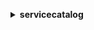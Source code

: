**<details ><summary style="color:none;">servicecatalog</summary><blockquote>**

- **<details><summary style="color:none;"><b><u>accept-portfolio-share</b></u></summary><blockquote>**

  * **<p style="color:none;">--accept-language</p>**
  * **<p style="color:none;">--portfolio-id</p>**
  * **<p style="color:none;">--portfolio-share-type</p>**
  * **<p style="color:none;">--cli-input-json</p>**
  * **<p style="color:none;">--cli-input-yaml</p>**
  * **<p style="color:none;">--generate-cli-skeleton</p>**

  </br>

  <p style="color:red;">Description</p>

  </br>

  ## **Examples**

  ```bash

  ```
  ```json

  ```

  </br>

- **<details><summary style="color:none;"><b><u>associate-budget-with-resource</b></u></summary><blockquote>**

  * **<p style="color:none;">--budget-name</p>**
  * **<p style="color:none;">--resource-id</p>**
  * **<p style="color:none;">--cli-input-json</p>**
  * **<p style="color:none;">--cli-input-yaml</p>**
  * **<p style="color:none;">--generate-cli-skeleton</p>**

  </br>

  <p style="color:red;">Description</p>

  </br>

  ## **Examples**

  ```bash

  ```
  ```json

  ```

  </br>

- **<details><summary style="color:none;"><b><u>associate-principal-with-portfolio</b></u></summary><blockquote>**

  * **<p style="color:none;">--accept-language</p>**
  * **<p style="color:none;">--portfolio-id</p>**
  * **<p style="color:none;">--principal-arn</p>**
  * **<p style="color:none;">--principal-type</p>**
  * **<p style="color:none;">--cli-input-json</p>**
  * **<p style="color:none;">--cli-input-yaml</p>**
  * **<p style="color:none;">--generate-cli-skeleton</p>**

  </br>

  <p style="color:red;">Description</p>

  </br>

  ## **Examples**

  ```bash

  ```
  ```json

  ```

  </br>

- **<details><summary style="color:none;"><b><u>associate-product-with-portfolio</b></u></summary><blockquote>**

  * **<p style="color:none;">--accept-language</p>**
  * **<p style="color:none;">--product-id</p>**
  * **<p style="color:none;">--portfolio-id</p>**
  * **<p style="color:none;">--source-portfolio-id</p>**
  * **<p style="color:none;">--cli-input-json</p>**
  * **<p style="color:none;">--cli-input-yaml</p>**
  * **<p style="color:none;">--generate-cli-skeleton</p>**

  </br>

  <p style="color:red;">Description</p>

  </br>

  ## **Examples**

  ```bash

  ```
  ```json

  ```

  </br>

- **<details><summary style="color:none;"><b><u>associate-service-action-with-provisioning-artifact</b></u></summary><blockquote>**

  * **<p style="color:none;">--product-id</p>**
  * **<p style="color:none;">--provisioning-artifact-id</p>**
  * **<p style="color:none;">--service-action-id</p>**
  * **<p style="color:none;">--accept-language</p>**
  * **<p style="color:none;">--cli-input-json</p>**
  * **<p style="color:none;">--cli-input-yaml</p>**
  * **<p style="color:none;">--generate-cli-skeleton</p>**

  </br>

  <p style="color:red;">Description</p>

  </br>

  ## **Examples**

  ```bash

  ```
  ```json

  ```

  </br>

- **<details><summary style="color:none;"><b><u>associate-tag-option-with-resource</b></u></summary><blockquote>**

  * **<p style="color:none;">--resource-id</p>**
  * **<p style="color:none;">--tag-option-id</p>**
  * **<p style="color:none;">--cli-input-json</p>**
  * **<p style="color:none;">--cli-input-yaml</p>**
  * **<p style="color:none;">--generate-cli-skeleton</p>**

  </br>

  <p style="color:red;">Description</p>

  </br>

  ## **Examples**

  ```bash

  ```
  ```json

  ```

  </br>

- **<details><summary style="color:none;"><b><u>batch-associate-service-action-with-provisioning-artifact</b></u></summary><blockquote>**

  * **<p style="color:none;">--service-action-associations</p>**
  * **<p style="color:none;">--accept-language</p>**
  * **<p style="color:none;">--cli-input-json</p>**
  * **<p style="color:none;">--cli-input-yaml</p>**
  * **<p style="color:none;">--generate-cli-skeleton</p>**

  </br>

  <p style="color:red;">Description</p>

  </br>

  ## **Examples**

  ```bash

  ```
  ```json

  ```

  </br>

- **<details><summary style="color:none;"><b><u>batch-disassociate-service-action-from-provisioning-artifact</b></u></summary><blockquote>**

  * **<p style="color:none;">--service-action-associations</p>**
  * **<p style="color:none;">--accept-language</p>**
  * **<p style="color:none;">--cli-input-json</p>**
  * **<p style="color:none;">--cli-input-yaml</p>**
  * **<p style="color:none;">--generate-cli-skeleton</p>**

  </br>

  <p style="color:red;">Description</p>

  </br>

  ## **Examples**

  ```bash

  ```
  ```json

  ```

  </br>

- **<details><summary style="color:none;"><b><u>copy-product</b></u></summary><blockquote>**

  * **<p style="color:none;">--accept-language</p>**
  * **<p style="color:none;">--source-product-arn</p>**
  * **<p style="color:none;">--target-product-id</p>**
  * **<p style="color:none;">--target-product-name</p>**
  * **<p style="color:none;">--source-provisioning-artifact-identifiers</p>**
  * **<p style="color:none;">--copy-options</p>**
  * **<p style="color:none;">--idempotency-token</p>**
  * **<p style="color:none;">--cli-input-json</p>**
  * **<p style="color:none;">--cli-input-yaml</p>**
  * **<p style="color:none;">--generate-cli-skeleton</p>**

  </br>

  <p style="color:red;">Description</p>

  </br>

  ## **Examples**

  ```bash

  ```
  ```json

  ```

  </br>

- **<details><summary style="color:none;"><b><u>create-constraint</b></u></summary><blockquote>**

  * **<p style="color:none;">--accept-language</p>**
  * **<p style="color:none;">--portfolio-id</p>**
  * **<p style="color:none;">--product-id</p>**
  * **<p style="color:none;">--parameters</p>**
  * **<p style="color:none;">--type</p>**
  * **<p style="color:none;">--description</p>**
  * **<p style="color:none;">--idempotency-token</p>**
  * **<p style="color:none;">--cli-input-json</p>**
  * **<p style="color:none;">--cli-input-yaml</p>**
  * **<p style="color:none;">--generate-cli-skeleton</p>**

  </br>

  <p style="color:red;">Description</p>

  </br>

  ## **Examples**

  ```bash

  ```
  ```json

  ```

  </br>

- **<details><summary style="color:none;"><b><u>create-portfolio</b></u></summary><blockquote>**

  * **<p style="color:none;">--accept-language</p>**
  * **<p style="color:none;">--display-name</p>**
  * **<p style="color:none;">--description</p>**
  * **<p style="color:none;">--provider-name</p>**
  * **<p style="color:none;">--tags</p>**
  * **<p style="color:none;">--idempotency-token</p>**
  * **<p style="color:none;">--cli-input-json</p>**
  * **<p style="color:none;">--cli-input-yaml</p>**
  * **<p style="color:none;">--generate-cli-skeleton</p>**

  </br>

  <p style="color:red;">Description</p>

  </br>

  ## **Examples**

  ```bash

  ```
  ```json

  ```

  </br>

- **<details><summary style="color:none;"><b><u>create-portfolio-share</b></u></summary><blockquote>**

  * **<p style="color:none;">--accept-language</p>**
  * **<p style="color:none;">--portfolio-id</p>**
  * **<p style="color:none;">--account-id</p>**
  * **<p style="color:none;">--organization-node</p>**
  * **<p style="color:none;">--share-tag-options</p>**
  * **<p style="color:none;">--no-share-tag-options</p>**
  * **<p style="color:none;">--cli-input-json</p>**
  * **<p style="color:none;">--cli-input-yaml</p>**
  * **<p style="color:none;">--generate-cli-skeleton</p>**

  </br>

  <p style="color:red;">Description</p>

  </br>

  ## **Examples**

  ```bash

  ```
  ```json

  ```

  </br>

- **<details><summary style="color:none;"><b><u>create-product</b></u></summary><blockquote>**

  * **<p style="color:none;">--accept-language</p>**
  * **<p style="color:none;">--name</p>**
  * **<p style="color:none;">--owner</p>**
  * **<p style="color:none;">--description</p>**
  * **<p style="color:none;">--distributor</p>**
  * **<p style="color:none;">--support-description</p>**
  * **<p style="color:none;">--support-email</p>**
  * **<p style="color:none;">--support-url</p>**
  * **<p style="color:none;">--product-type</p>**
  * **<p style="color:none;">--tags</p>**
  * **<p style="color:none;">--provisioning-artifact-parameters</p>**
  * **<p style="color:none;">--idempotency-token</p>**
  * **<p style="color:none;">--cli-input-json</p>**
  * **<p style="color:none;">--cli-input-yaml</p>**
  * **<p style="color:none;">--generate-cli-skeleton</p>**

  </br>

  <p style="color:red;">Description</p>

  </br>

  ## **Examples**

  ```bash

  ```
  ```json

  ```

  </br>

- **<details><summary style="color:none;"><b><u>create-provisioned-product-plan</b></u></summary><blockquote>**

  * **<p style="color:none;">--accept-language</p>**
  * **<p style="color:none;">--plan-name</p>**
  * **<p style="color:none;">--plan-type</p>**
  * **<p style="color:none;">--notification-arns</p>**
  * **<p style="color:none;">--path-id</p>**
  * **<p style="color:none;">--product-id</p>**
  * **<p style="color:none;">--provisioned-product-name</p>**
  * **<p style="color:none;">--provisioning-artifact-id</p>**
  * **<p style="color:none;">--provisioning-parameters</p>**
  * **<p style="color:none;">--idempotency-token</p>**
  * **<p style="color:none;">--tags</p>**
  * **<p style="color:none;">--cli-input-json</p>**
  * **<p style="color:none;">--cli-input-yaml</p>**
  * **<p style="color:none;">--generate-cli-skeleton</p>**

  </br>

  <p style="color:red;">Description</p>

  </br>

  ## **Examples**

  ```bash

  ```
  ```json

  ```

  </br>

- **<details><summary style="color:none;"><b><u>create-provisioning-artifact</b></u></summary><blockquote>**

  * **<p style="color:none;">--accept-language</p>**
  * **<p style="color:none;">--product-id</p>**
  * **<p style="color:none;">--parameters</p>**
  * **<p style="color:none;">--idempotency-token</p>**
  * **<p style="color:none;">--cli-input-json</p>**
  * **<p style="color:none;">--cli-input-yaml</p>**
  * **<p style="color:none;">--generate-cli-skeleton</p>**

  </br>

  <p style="color:red;">Description</p>

  </br>

  ## **Examples**

  ```bash

  ```
  ```json

  ```

  </br>

- **<details><summary style="color:none;"><b><u>create-service-action</b></u></summary><blockquote>**

  * **<p style="color:none;">--name</p>**
  * **<p style="color:none;">--definition-type</p>**
  * **<p style="color:none;">--definition</p>**
  * **<p style="color:none;">--description</p>**
  * **<p style="color:none;">--accept-language</p>**
  * **<p style="color:none;">--idempotency-token</p>**
  * **<p style="color:none;">--cli-input-json</p>**
  * **<p style="color:none;">--cli-input-yaml</p>**
  * **<p style="color:none;">--generate-cli-skeleton</p>**

  </br>

  <p style="color:red;">Description</p>

  </br>

  ## **Examples**

  ```bash

  ```
  ```json

  ```

  </br>

- **<details><summary style="color:none;"><b><u>create-tag-option</b></u></summary><blockquote>**

  * **<p style="color:none;">--key</p>**
  * **<p style="color:none;">--value</p>**
  * **<p style="color:none;">--cli-input-json</p>**
  * **<p style="color:none;">--cli-input-yaml</p>**
  * **<p style="color:none;">--generate-cli-skeleton</p>**

  </br>

  <p style="color:red;">Description</p>

  </br>

  ## **Examples**

  ```bash

  ```
  ```json

  ```

  </br>

- **<details><summary style="color:none;"><b><u>delete-constraint</b></u></summary><blockquote>**

  * **<p style="color:none;">--accept-language</p>**
  * **<p style="color:none;">--id</p>**
  * **<p style="color:none;">--cli-input-json</p>**
  * **<p style="color:none;">--cli-input-yaml</p>**
  * **<p style="color:none;">--generate-cli-skeleton</p>**

  </br>

  <p style="color:red;">Description</p>

  </br>

  ## **Examples**

  ```bash

  ```
  ```json

  ```

  </br>

- **<details><summary style="color:none;"><b><u>delete-portfolio</b></u></summary><blockquote>**

  * **<p style="color:none;">--accept-language</p>**
  * **<p style="color:none;">--id</p>**
  * **<p style="color:none;">--cli-input-json</p>**
  * **<p style="color:none;">--cli-input-yaml</p>**
  * **<p style="color:none;">--generate-cli-skeleton</p>**

  </br>

  <p style="color:red;">Description</p>

  </br>

  ## **Examples**

  ```bash

  ```
  ```json

  ```

  </br>

- **<details><summary style="color:none;"><b><u>delete-portfolio-share</b></u></summary><blockquote>**

  * **<p style="color:none;">--accept-language</p>**
  * **<p style="color:none;">--portfolio-id</p>**
  * **<p style="color:none;">--account-id</p>**
  * **<p style="color:none;">--organization-node</p>**
  * **<p style="color:none;">--cli-input-json</p>**
  * **<p style="color:none;">--cli-input-yaml</p>**
  * **<p style="color:none;">--generate-cli-skeleton</p>**

  </br>

  <p style="color:red;">Description</p>

  </br>

  ## **Examples**

  ```bash

  ```
  ```json

  ```

  </br>

- **<details><summary style="color:none;"><b><u>delete-product</b></u></summary><blockquote>**

  * **<p style="color:none;">--accept-language</p>**
  * **<p style="color:none;">--id</p>**
  * **<p style="color:none;">--cli-input-json</p>**
  * **<p style="color:none;">--cli-input-yaml</p>**
  * **<p style="color:none;">--generate-cli-skeleton</p>**

  </br>

  <p style="color:red;">Description</p>

  </br>

  ## **Examples**

  ```bash

  ```
  ```json

  ```

  </br>

- **<details><summary style="color:none;"><b><u>delete-provisioned-product-plan</b></u></summary><blockquote>**

  * **<p style="color:none;">--accept-language</p>**
  * **<p style="color:none;">--plan-id</p>**
  * **<p style="color:none;">--ignore-errors</p>**
  * **<p style="color:none;">--no-ignore-errors</p>**
  * **<p style="color:none;">--cli-input-json</p>**
  * **<p style="color:none;">--cli-input-yaml</p>**
  * **<p style="color:none;">--generate-cli-skeleton</p>**

  </br>

  <p style="color:red;">Description</p>

  </br>

  ## **Examples**

  ```bash

  ```
  ```json

  ```

  </br>

- **<details><summary style="color:none;"><b><u>delete-provisioning-artifact</b></u></summary><blockquote>**

  * **<p style="color:none;">--accept-language</p>**
  * **<p style="color:none;">--product-id</p>**
  * **<p style="color:none;">--provisioning-artifact-id</p>**
  * **<p style="color:none;">--cli-input-json</p>**
  * **<p style="color:none;">--cli-input-yaml</p>**
  * **<p style="color:none;">--generate-cli-skeleton</p>**

  </br>

  <p style="color:red;">Description</p>

  </br>

  ## **Examples**

  ```bash

  ```
  ```json

  ```

  </br>

- **<details><summary style="color:none;"><b><u>delete-service-action</b></u></summary><blockquote>**

  * **<p style="color:none;">--id</p>**
  * **<p style="color:none;">--accept-language</p>**
  * **<p style="color:none;">--cli-input-json</p>**
  * **<p style="color:none;">--cli-input-yaml</p>**
  * **<p style="color:none;">--generate-cli-skeleton</p>**

  </br>

  <p style="color:red;">Description</p>

  </br>

  ## **Examples**

  ```bash

  ```
  ```json

  ```

  </br>

- **<details><summary style="color:none;"><b><u>delete-tag-option</b></u></summary><blockquote>**

  * **<p style="color:none;">--id</p>**
  * **<p style="color:none;">--cli-input-json</p>**
  * **<p style="color:none;">--cli-input-yaml</p>**
  * **<p style="color:none;">--generate-cli-skeleton</p>**

  </br>

  <p style="color:red;">Description</p>

  </br>

  ## **Examples**

  ```bash

  ```
  ```json

  ```

  </br>

- **<details><summary style="color:none;"><b><u>describe-constraint</b></u></summary><blockquote>**

  * **<p style="color:none;">--accept-language</p>**
  * **<p style="color:none;">--id</p>**
  * **<p style="color:none;">--cli-input-json</p>**
  * **<p style="color:none;">--cli-input-yaml</p>**
  * **<p style="color:none;">--generate-cli-skeleton</p>**

  </br>

  <p style="color:red;">Description</p>

  </br>

  ## **Examples**

  ```bash

  ```
  ```json

  ```

  </br>

- **<details><summary style="color:none;"><b><u>describe-copy-product-status</b></u></summary><blockquote>**

  * **<p style="color:none;">--accept-language</p>**
  * **<p style="color:none;">--copy-product-token</p>**
  * **<p style="color:none;">--cli-input-json</p>**
  * **<p style="color:none;">--cli-input-yaml</p>**
  * **<p style="color:none;">--generate-cli-skeleton</p>**

  </br>

  <p style="color:red;">Description</p>

  </br>

  ## **Examples**

  ```bash

  ```
  ```json

  ```

  </br>

- **<details><summary style="color:none;"><b><u>describe-portfolio</b></u></summary><blockquote>**

  * **<p style="color:none;">--accept-language</p>**
  * **<p style="color:none;">--id</p>**
  * **<p style="color:none;">--cli-input-json</p>**
  * **<p style="color:none;">--cli-input-yaml</p>**
  * **<p style="color:none;">--generate-cli-skeleton</p>**

  </br>

  <p style="color:red;">Description</p>

  </br>

  ## **Examples**

  ```bash

  ```
  ```json

  ```

  </br>

- **<details><summary style="color:none;"><b><u>describe-portfolio-shares</b></u></summary><blockquote>**

  * **<p style="color:none;">--portfolio-id</p>**
  * **<p style="color:none;">--type</p>**
  * **<p style="color:none;">--page-token</p>**
  * **<p style="color:none;">--page-size</p>**
  * **<p style="color:none;">--cli-input-json</p>**
  * **<p style="color:none;">--cli-input-yaml</p>**
  * **<p style="color:none;">--generate-cli-skeleton</p>**

  </br>

  <p style="color:red;">Description</p>

  </br>

  ## **Examples**

  ```bash

  ```
  ```json

  ```

  </br>

- **<details><summary style="color:none;"><b><u>describe-portfolio-share-status</b></u></summary><blockquote>**

  * **<p style="color:none;">--portfolio-share-token</p>**
  * **<p style="color:none;">--cli-input-json</p>**
  * **<p style="color:none;">--cli-input-yaml</p>**
  * **<p style="color:none;">--generate-cli-skeleton</p>**

  </br>

  <p style="color:red;">Description</p>

  </br>

  ## **Examples**

  ```bash

  ```
  ```json

  ```

  </br>

- **<details><summary style="color:none;"><b><u>describe-product</b></u></summary><blockquote>**

  * **<p style="color:none;">--accept-language</p>**
  * **<p style="color:none;">--id</p>**
  * **<p style="color:none;">--name</p>**
  * **<p style="color:none;">--cli-input-json</p>**
  * **<p style="color:none;">--cli-input-yaml</p>**
  * **<p style="color:none;">--generate-cli-skeleton</p>**

  </br>

  <p style="color:red;">Description</p>

  </br>

  ## **Examples**

  ```bash

  ```
  ```json

  ```

  </br>

- **<details><summary style="color:none;"><b><u>describe-product-as-admin</b></u></summary><blockquote>**

  * **<p style="color:none;">--accept-language</p>**
  * **<p style="color:none;">--id</p>**
  * **<p style="color:none;">--name</p>**
  * **<p style="color:none;">--source-portfolio-id</p>**
  * **<p style="color:none;">--cli-input-json</p>**
  * **<p style="color:none;">--cli-input-yaml</p>**
  * **<p style="color:none;">--generate-cli-skeleton</p>**

  </br>

  <p style="color:red;">Description</p>

  </br>

  ## **Examples**

  ```bash

  ```
  ```json

  ```

  </br>

- **<details><summary style="color:none;"><b><u>describe-product-view</b></u></summary><blockquote>**

  * **<p style="color:none;">--accept-language</p>**
  * **<p style="color:none;">--id</p>**
  * **<p style="color:none;">--cli-input-json</p>**
  * **<p style="color:none;">--cli-input-yaml</p>**
  * **<p style="color:none;">--generate-cli-skeleton</p>**

  </br>

  <p style="color:red;">Description</p>

  </br>

  ## **Examples**

  ```bash

  ```
  ```json

  ```

  </br>

- **<details><summary style="color:none;"><b><u>describe-provisioned-product</b></u></summary><blockquote>**

  * **<p style="color:none;">--accept-language</p>**
  * **<p style="color:none;">--id</p>**
  * **<p style="color:none;">--name</p>**
  * **<p style="color:none;">--cli-input-json</p>**
  * **<p style="color:none;">--cli-input-yaml</p>**
  * **<p style="color:none;">--generate-cli-skeleton</p>**

  </br>

  <p style="color:red;">Description</p>

  </br>

  ## **Examples**

  ```bash

  ```
  ```json

  ```

  </br>

- **<details><summary style="color:none;"><b><u>describe-provisioned-product-plan</b></u></summary><blockquote>**

  * **<p style="color:none;">--accept-language</p>**
  * **<p style="color:none;">--plan-id</p>**
  * **<p style="color:none;">--page-size</p>**
  * **<p style="color:none;">--page-token</p>**
  * **<p style="color:none;">--cli-input-json</p>**
  * **<p style="color:none;">--cli-input-yaml</p>**
  * **<p style="color:none;">--generate-cli-skeleton</p>**

  </br>

  <p style="color:red;">Description</p>

  </br>

  ## **Examples**

  ```bash

  ```
  ```json

  ```

  </br>

- **<details><summary style="color:none;"><b><u>describe-provisioning-artifact</b></u></summary><blockquote>**

  * **<p style="color:none;">--accept-language</p>**
  * **<p style="color:none;">--provisioning-artifact-id</p>**
  * **<p style="color:none;">--product-id</p>**
  * **<p style="color:none;">--provisioning-artifact-name</p>**
  * **<p style="color:none;">--product-name</p>**
  * **<p style="color:none;">--verbose</p>**
  * **<p style="color:none;">--no-verbose</p>**
  * **<p style="color:none;">--cli-input-json</p>**
  * **<p style="color:none;">--cli-input-yaml</p>**
  * **<p style="color:none;">--generate-cli-skeleton</p>**

  </br>

  <p style="color:red;">Description</p>

  </br>

  ## **Examples**

  ```bash

  ```
  ```json

  ```

  </br>

- **<details><summary style="color:none;"><b><u>describe-provisioning-parameters</b></u></summary><blockquote>**

  * **<p style="color:none;">--accept-language</p>**
  * **<p style="color:none;">--product-id</p>**
  * **<p style="color:none;">--product-name</p>**
  * **<p style="color:none;">--provisioning-artifact-id</p>**
  * **<p style="color:none;">--provisioning-artifact-name</p>**
  * **<p style="color:none;">--path-id</p>**
  * **<p style="color:none;">--path-name</p>**
  * **<p style="color:none;">--cli-input-json</p>**
  * **<p style="color:none;">--cli-input-yaml</p>**
  * **<p style="color:none;">--generate-cli-skeleton</p>**

  </br>

  <p style="color:red;">Description</p>

  </br>

  ## **Examples**

  ```bash

  ```
  ```json

  ```

  </br>

- **<details><summary style="color:none;"><b><u>describe-record</b></u></summary><blockquote>**

  * **<p style="color:none;">--accept-language</p>**
  * **<p style="color:none;">--id</p>**
  * **<p style="color:none;">--page-token</p>**
  * **<p style="color:none;">--page-size</p>**
  * **<p style="color:none;">--cli-input-json</p>**
  * **<p style="color:none;">--cli-input-yaml</p>**
  * **<p style="color:none;">--generate-cli-skeleton</p>**

  </br>

  <p style="color:red;">Description</p>

  </br>

  ## **Examples**

  ```bash

  ```
  ```json

  ```

  </br>

- **<details><summary style="color:none;"><b><u>describe-service-action</b></u></summary><blockquote>**

  * **<p style="color:none;">--id</p>**
  * **<p style="color:none;">--accept-language</p>**
  * **<p style="color:none;">--cli-input-json</p>**
  * **<p style="color:none;">--cli-input-yaml</p>**
  * **<p style="color:none;">--generate-cli-skeleton</p>**

  </br>

  <p style="color:red;">Description</p>

  </br>

  ## **Examples**

  ```bash

  ```
  ```json

  ```

  </br>

- **<details><summary style="color:none;"><b><u>describe-service-action-execution-parameters</b></u></summary><blockquote>**

  * **<p style="color:none;">--provisioned-product-id</p>**
  * **<p style="color:none;">--service-action-id</p>**
  * **<p style="color:none;">--accept-language</p>**
  * **<p style="color:none;">--cli-input-json</p>**
  * **<p style="color:none;">--cli-input-yaml</p>**
  * **<p style="color:none;">--generate-cli-skeleton</p>**

  </br>

  <p style="color:red;">Description</p>

  </br>

  ## **Examples**

  ```bash

  ```
  ```json

  ```

  </br>

- **<details><summary style="color:none;"><b><u>describe-tag-option</b></u></summary><blockquote>**

  * **<p style="color:none;">--id</p>**
  * **<p style="color:none;">--cli-input-json</p>**
  * **<p style="color:none;">--cli-input-yaml</p>**
  * **<p style="color:none;">--generate-cli-skeleton</p>**

  </br>

  <p style="color:red;">Description</p>

  </br>

  ## **Examples**

  ```bash

  ```
  ```json

  ```

  </br>

- **<details><summary style="color:none;"><b><u>disable-aws-organizations-access</b></u></summary><blockquote>**

  * **<p style="color:none;">--cli-input-json</p>**
  * **<p style="color:none;">--cli-input-yaml</p>**
  * **<p style="color:none;">--generate-cli-skeleton</p>**

  </br>

  <p style="color:red;">Description</p>

  </br>

  ## **Examples**

  ```bash

  ```
  ```json

  ```

  </br>

- **<details><summary style="color:none;"><b><u>disassociate-budget-from-resource</b></u></summary><blockquote>**

  * **<p style="color:none;">--budget-name</p>**
  * **<p style="color:none;">--resource-id</p>**
  * **<p style="color:none;">--cli-input-json</p>**
  * **<p style="color:none;">--cli-input-yaml</p>**
  * **<p style="color:none;">--generate-cli-skeleton</p>**

  </br>

  <p style="color:red;">Description</p>

  </br>

  ## **Examples**

  ```bash

  ```
  ```json

  ```

  </br>

- **<details><summary style="color:none;"><b><u>disassociate-principal-from-portfolio</b></u></summary><blockquote>**

  * **<p style="color:none;">--accept-language</p>**
  * **<p style="color:none;">--portfolio-id</p>**
  * **<p style="color:none;">--principal-arn</p>**
  * **<p style="color:none;">--cli-input-json</p>**
  * **<p style="color:none;">--cli-input-yaml</p>**
  * **<p style="color:none;">--generate-cli-skeleton</p>**

  </br>

  <p style="color:red;">Description</p>

  </br>

  ## **Examples**

  ```bash

  ```
  ```json

  ```

  </br>

- **<details><summary style="color:none;"><b><u>disassociate-product-from-portfolio</b></u></summary><blockquote>**

  * **<p style="color:none;">--accept-language</p>**
  * **<p style="color:none;">--product-id</p>**
  * **<p style="color:none;">--portfolio-id</p>**
  * **<p style="color:none;">--cli-input-json</p>**
  * **<p style="color:none;">--cli-input-yaml</p>**
  * **<p style="color:none;">--generate-cli-skeleton</p>**

  </br>

  <p style="color:red;">Description</p>

  </br>

  ## **Examples**

  ```bash

  ```
  ```json

  ```

  </br>

- **<details><summary style="color:none;"><b><u>disassociate-service-action-from-provisioning-artifact</b></u></summary><blockquote>**

  * **<p style="color:none;">--product-id</p>**
  * **<p style="color:none;">--provisioning-artifact-id</p>**
  * **<p style="color:none;">--service-action-id</p>**
  * **<p style="color:none;">--accept-language</p>**
  * **<p style="color:none;">--cli-input-json</p>**
  * **<p style="color:none;">--cli-input-yaml</p>**
  * **<p style="color:none;">--generate-cli-skeleton</p>**

  </br>

  <p style="color:red;">Description</p>

  </br>

  ## **Examples**

  ```bash

  ```
  ```json

  ```

  </br>

- **<details><summary style="color:none;"><b><u>disassociate-tag-option-from-resource</b></u></summary><blockquote>**

  * **<p style="color:none;">--resource-id</p>**
  * **<p style="color:none;">--tag-option-id</p>**
  * **<p style="color:none;">--cli-input-json</p>**
  * **<p style="color:none;">--cli-input-yaml</p>**
  * **<p style="color:none;">--generate-cli-skeleton</p>**

  </br>

  <p style="color:red;">Description</p>

  </br>

  ## **Examples**

  ```bash

  ```
  ```json

  ```

  </br>

- **<details><summary style="color:none;"><b><u>enable-aws-organizations-access</b></u></summary><blockquote>**

  * **<p style="color:none;">--cli-input-json</p>**
  * **<p style="color:none;">--cli-input-yaml</p>**
  * **<p style="color:none;">--generate-cli-skeleton</p>**

  </br>

  <p style="color:red;">Description</p>

  </br>

  ## **Examples**

  ```bash

  ```
  ```json

  ```

  </br>

- **<details><summary style="color:none;"><b><u>execute-provisioned-product-plan</b></u></summary><blockquote>**

  * **<p style="color:none;">--accept-language</p>**
  * **<p style="color:none;">--plan-id</p>**
  * **<p style="color:none;">--idempotency-token</p>**
  * **<p style="color:none;">--cli-input-json</p>**
  * **<p style="color:none;">--cli-input-yaml</p>**
  * **<p style="color:none;">--generate-cli-skeleton</p>**

  </br>

  <p style="color:red;">Description</p>

  </br>

  ## **Examples**

  ```bash

  ```
  ```json

  ```

  </br>

- **<details><summary style="color:none;"><b><u>execute-provisioned-product-service-action</b></u></summary><blockquote>**

  * **<p style="color:none;">--provisioned-product-id</p>**
  * **<p style="color:none;">--service-action-id</p>**
  * **<p style="color:none;">--execute-token</p>**
  * **<p style="color:none;">--accept-language</p>**
  * **<p style="color:none;">--parameters</p>**
  * **<p style="color:none;">--cli-input-json</p>**
  * **<p style="color:none;">--cli-input-yaml</p>**
  * **<p style="color:none;">--generate-cli-skeleton</p>**

  </br>

  <p style="color:red;">Description</p>

  </br>

  ## **Examples**

  ```bash

  ```
  ```json

  ```

  </br>

- **<details><summary style="color:none;"><b><u>generate</b></u></summary><blockquote>**

  * **<p style="color:none;"></p>**

  </br>

  <p style="color:red;">Description</p>

  </br>

  ## **Examples**

  ```bash

  ```
  ```json

  ```

  </br>

- **<details><summary style="color:none;"><b><u>get-aws-organizations-access-status</b></u></summary><blockquote>**

  * **<p style="color:none;">--cli-input-json</p>**
  * **<p style="color:none;">--cli-input-yaml</p>**
  * **<p style="color:none;">--generate-cli-skeleton</p>**

  </br>

  <p style="color:red;">Description</p>

  </br>

  ## **Examples**

  ```bash

  ```
  ```json

  ```

  </br>

- **<details><summary style="color:none;"><b><u>get-provisioned-product-outputs</b></u></summary><blockquote>**

  * **<p style="color:none;">--accept-language</p>**
  * **<p style="color:none;">--provisioned-product-id</p>**
  * **<p style="color:none;">--provisioned-product-name</p>**
  * **<p style="color:none;">--output-keys</p>**
  * **<p style="color:none;">--page-size</p>**
  * **<p style="color:none;">--page-token</p>**
  * **<p style="color:none;">--cli-input-json</p>**
  * **<p style="color:none;">--cli-input-yaml</p>**
  * **<p style="color:none;">--generate-cli-skeleton</p>**

  </br>

  <p style="color:red;">Description</p>

  </br>

  ## **Examples**

  ```bash

  ```
  ```json

  ```

  </br>

- **<details><summary style="color:none;"><b><u>help</b></u></summary><blockquote>**

  * **<p style="color:none;"></p>**

  </br>

  <p style="color:red;">Description</p>

  </br>

  ## **Examples**

  ```bash

  ```
  ```json

  ```

  </br>

- **<details><summary style="color:none;"><b><u>import-as-provisioned-product</b></u></summary><blockquote>**

  * **<p style="color:none;">--accept-language</p>**
  * **<p style="color:none;">--product-id</p>**
  * **<p style="color:none;">--provisioning-artifact-id</p>**
  * **<p style="color:none;">--provisioned-product-name</p>**
  * **<p style="color:none;">--physical-id</p>**
  * **<p style="color:none;">--idempotency-token</p>**
  * **<p style="color:none;">--cli-input-json</p>**
  * **<p style="color:none;">--cli-input-yaml</p>**
  * **<p style="color:none;">--generate-cli-skeleton</p>**

  </br>

  <p style="color:red;">Description</p>

  </br>

  ## **Examples**

  ```bash

  ```
  ```json

  ```

  </br>

- **<details><summary style="color:none;"><b><u>list-accepted-portfolio-shares</b></u></summary><blockquote>**

  * **<p style="color:none;">--accept-language</p>**
  * **<p style="color:none;">--page-size</p>**
  * **<p style="color:none;">--portfolio-share-type</p>**
  * **<p style="color:none;">--cli-input-json</p>**
  * **<p style="color:none;">--cli-input-yaml</p>**
  * **<p style="color:none;">--starting-token</p>**
  * **<p style="color:none;">--max-items</p>**
  * **<p style="color:none;">--generate-cli-skeleton</p>**

  </br>

  <p style="color:red;">Description</p>

  </br>

  ## **Examples**

  ```bash

  ```
  ```json

  ```

  </br>

- **<details><summary style="color:none;"><b><u>list-budgets-for-resource</b></u></summary><blockquote>**

  * **<p style="color:none;">--accept-language</p>**
  * **<p style="color:none;">--resource-id</p>**
  * **<p style="color:none;">--page-size</p>**
  * **<p style="color:none;">--page-token</p>**
  * **<p style="color:none;">--cli-input-json</p>**
  * **<p style="color:none;">--cli-input-yaml</p>**
  * **<p style="color:none;">--generate-cli-skeleton</p>**

  </br>

  <p style="color:red;">Description</p>

  </br>

  ## **Examples**

  ```bash

  ```
  ```json

  ```

  </br>

- **<details><summary style="color:none;"><b><u>list-constraints-for-portfolio</b></u></summary><blockquote>**

  * **<p style="color:none;">--accept-language</p>**
  * **<p style="color:none;">--portfolio-id</p>**
  * **<p style="color:none;">--product-id</p>**
  * **<p style="color:none;">--page-size</p>**
  * **<p style="color:none;">--cli-input-json</p>**
  * **<p style="color:none;">--cli-input-yaml</p>**
  * **<p style="color:none;">--starting-token</p>**
  * **<p style="color:none;">--max-items</p>**
  * **<p style="color:none;">--generate-cli-skeleton</p>**

  </br>

  <p style="color:red;">Description</p>

  </br>

  ## **Examples**

  ```bash

  ```
  ```json

  ```

  </br>

- **<details><summary style="color:none;"><b><u>list-launch-paths</b></u></summary><blockquote>**

  * **<p style="color:none;">--accept-language</p>**
  * **<p style="color:none;">--product-id</p>**
  * **<p style="color:none;">--page-size</p>**
  * **<p style="color:none;">--cli-input-json</p>**
  * **<p style="color:none;">--cli-input-yaml</p>**
  * **<p style="color:none;">--starting-token</p>**
  * **<p style="color:none;">--max-items</p>**
  * **<p style="color:none;">--generate-cli-skeleton</p>**

  </br>

  <p style="color:red;">Description</p>

  </br>

  ## **Examples**

  ```bash

  ```
  ```json

  ```

  </br>

- **<details><summary style="color:none;"><b><u>list-organization-portfolio-access</b></u></summary><blockquote>**

  * **<p style="color:none;">--accept-language</p>**
  * **<p style="color:none;">--portfolio-id</p>**
  * **<p style="color:none;">--organization-node-type</p>**
  * **<p style="color:none;">--page-size</p>**
  * **<p style="color:none;">--cli-input-json</p>**
  * **<p style="color:none;">--cli-input-yaml</p>**
  * **<p style="color:none;">--starting-token</p>**
  * **<p style="color:none;">--max-items</p>**
  * **<p style="color:none;">--generate-cli-skeleton</p>**

  </br>

  <p style="color:red;">Description</p>

  </br>

  ## **Examples**

  ```bash

  ```
  ```json

  ```

  </br>

- **<details><summary style="color:none;"><b><u>list-portfolio-access</b></u></summary><blockquote>**

  * **<p style="color:none;">--accept-language</p>**
  * **<p style="color:none;">--portfolio-id</p>**
  * **<p style="color:none;">--organization-parent-id</p>**
  * **<p style="color:none;">--page-token</p>**
  * **<p style="color:none;">--page-size</p>**
  * **<p style="color:none;">--cli-input-json</p>**
  * **<p style="color:none;">--cli-input-yaml</p>**
  * **<p style="color:none;">--generate-cli-skeleton</p>**

  </br>

  <p style="color:red;">Description</p>

  </br>

  ## **Examples**

  ```bash

  ```
  ```json

  ```

  </br>

- **<details><summary style="color:none;"><b><u>list-portfolios</b></u></summary><blockquote>**

  * **<p style="color:none;">--accept-language</p>**
  * **<p style="color:none;">--page-size</p>**
  * **<p style="color:none;">--cli-input-json</p>**
  * **<p style="color:none;">--cli-input-yaml</p>**
  * **<p style="color:none;">--starting-token</p>**
  * **<p style="color:none;">--max-items</p>**
  * **<p style="color:none;">--generate-cli-skeleton</p>**

  </br>

  <p style="color:red;">Description</p>

  </br>

  ## **Examples**

  ```bash

  ```
  ```json

  ```

  </br>

- **<details><summary style="color:none;"><b><u>list-portfolios-for-product</b></u></summary><blockquote>**

  * **<p style="color:none;">--accept-language</p>**
  * **<p style="color:none;">--product-id</p>**
  * **<p style="color:none;">--page-size</p>**
  * **<p style="color:none;">--cli-input-json</p>**
  * **<p style="color:none;">--cli-input-yaml</p>**
  * **<p style="color:none;">--starting-token</p>**
  * **<p style="color:none;">--max-items</p>**
  * **<p style="color:none;">--generate-cli-skeleton</p>**

  </br>

  <p style="color:red;">Description</p>

  </br>

  ## **Examples**

  ```bash

  ```
  ```json

  ```

  </br>

- **<details><summary style="color:none;"><b><u>list-principals-for-portfolio</b></u></summary><blockquote>**

  * **<p style="color:none;">--accept-language</p>**
  * **<p style="color:none;">--portfolio-id</p>**
  * **<p style="color:none;">--page-size</p>**
  * **<p style="color:none;">--cli-input-json</p>**
  * **<p style="color:none;">--cli-input-yaml</p>**
  * **<p style="color:none;">--starting-token</p>**
  * **<p style="color:none;">--max-items</p>**
  * **<p style="color:none;">--generate-cli-skeleton</p>**

  </br>

  <p style="color:red;">Description</p>

  </br>

  ## **Examples**

  ```bash

  ```
  ```json

  ```

  </br>

- **<details><summary style="color:none;"><b><u>list-provisioned-product-plans</b></u></summary><blockquote>**

  * **<p style="color:none;">--accept-language</p>**
  * **<p style="color:none;">--provision-product-id</p>**
  * **<p style="color:none;">--page-size</p>**
  * **<p style="color:none;">--access-level-filter</p>**
  * **<p style="color:none;">--cli-input-json</p>**
  * **<p style="color:none;">--cli-input-yaml</p>**
  * **<p style="color:none;">--starting-token</p>**
  * **<p style="color:none;">--max-items</p>**
  * **<p style="color:none;">--generate-cli-skeleton</p>**

  </br>

  <p style="color:red;">Description</p>

  </br>

  ## **Examples**

  ```bash

  ```
  ```json

  ```

  </br>

- **<details><summary style="color:none;"><b><u>list-provisioning-artifacts</b></u></summary><blockquote>**

  * **<p style="color:none;">--accept-language</p>**
  * **<p style="color:none;">--product-id</p>**
  * **<p style="color:none;">--cli-input-json</p>**
  * **<p style="color:none;">--cli-input-yaml</p>**
  * **<p style="color:none;">--generate-cli-skeleton</p>**

  </br>

  <p style="color:red;">Description</p>

  </br>

  ## **Examples**

  ```bash

  ```
  ```json

  ```

  </br>

- **<details><summary style="color:none;"><b><u>list-provisioning-artifacts-for-service-action</b></u></summary><blockquote>**

  * **<p style="color:none;">--service-action-id</p>**
  * **<p style="color:none;">--page-size</p>**
  * **<p style="color:none;">--accept-language</p>**
  * **<p style="color:none;">--cli-input-json</p>**
  * **<p style="color:none;">--cli-input-yaml</p>**
  * **<p style="color:none;">--starting-token</p>**
  * **<p style="color:none;">--max-items</p>**
  * **<p style="color:none;">--generate-cli-skeleton</p>**

  </br>

  <p style="color:red;">Description</p>

  </br>

  ## **Examples**

  ```bash

  ```
  ```json

  ```

  </br>

- **<details><summary style="color:none;"><b><u>list-record-history</b></u></summary><blockquote>**

  * **<p style="color:none;">--accept-language</p>**
  * **<p style="color:none;">--access-level-filter</p>**
  * **<p style="color:none;">--search-filter</p>**
  * **<p style="color:none;">--page-size</p>**
  * **<p style="color:none;">--cli-input-json</p>**
  * **<p style="color:none;">--cli-input-yaml</p>**
  * **<p style="color:none;">--starting-token</p>**
  * **<p style="color:none;">--max-items</p>**
  * **<p style="color:none;">--generate-cli-skeleton</p>**

  </br>

  <p style="color:red;">Description</p>

  </br>

  ## **Examples**

  ```bash

  ```
  ```json

  ```

  </br>

- **<details><summary style="color:none;"><b><u>list-resources-for-tag-option</b></u></summary><blockquote>**

  * **<p style="color:none;">--tag-option-id</p>**
  * **<p style="color:none;">--resource-type</p>**
  * **<p style="color:none;">--page-size</p>**
  * **<p style="color:none;">--cli-input-json</p>**
  * **<p style="color:none;">--cli-input-yaml</p>**
  * **<p style="color:none;">--starting-token</p>**
  * **<p style="color:none;">--max-items</p>**
  * **<p style="color:none;">--generate-cli-skeleton</p>**

  </br>

  <p style="color:red;">Description</p>

  </br>

  ## **Examples**

  ```bash

  ```
  ```json

  ```

  </br>

- **<details><summary style="color:none;"><b><u>list-service-actions</b></u></summary><blockquote>**

  * **<p style="color:none;">--accept-language</p>**
  * **<p style="color:none;">--page-size</p>**
  * **<p style="color:none;">--cli-input-json</p>**
  * **<p style="color:none;">--cli-input-yaml</p>**
  * **<p style="color:none;">--starting-token</p>**
  * **<p style="color:none;">--max-items</p>**
  * **<p style="color:none;">--generate-cli-skeleton</p>**

  </br>

  <p style="color:red;">Description</p>

  </br>

  ## **Examples**

  ```bash

  ```
  ```json

  ```

  </br>

- **<details><summary style="color:none;"><b><u>list-service-actions-for-provisioning-artifact</b></u></summary><blockquote>**

  * **<p style="color:none;">--product-id</p>**
  * **<p style="color:none;">--provisioning-artifact-id</p>**
  * **<p style="color:none;">--page-size</p>**
  * **<p style="color:none;">--accept-language</p>**
  * **<p style="color:none;">--cli-input-json</p>**
  * **<p style="color:none;">--cli-input-yaml</p>**
  * **<p style="color:none;">--starting-token</p>**
  * **<p style="color:none;">--max-items</p>**
  * **<p style="color:none;">--generate-cli-skeleton</p>**

  </br>

  <p style="color:red;">Description</p>

  </br>

  ## **Examples**

  ```bash

  ```
  ```json

  ```

  </br>

- **<details><summary style="color:none;"><b><u>list-stack-instances-for-provisioned-product</b></u></summary><blockquote>**

  * **<p style="color:none;">--accept-language</p>**
  * **<p style="color:none;">--provisioned-product-id</p>**
  * **<p style="color:none;">--page-token</p>**
  * **<p style="color:none;">--page-size</p>**
  * **<p style="color:none;">--cli-input-json</p>**
  * **<p style="color:none;">--cli-input-yaml</p>**
  * **<p style="color:none;">--generate-cli-skeleton</p>**

  </br>

  <p style="color:red;">Description</p>

  </br>

  ## **Examples**

  ```bash

  ```
  ```json

  ```

  </br>

- **<details><summary style="color:none;"><b><u>list-tag-options</b></u></summary><blockquote>**

  * **<p style="color:none;">--filters</p>**
  * **<p style="color:none;">--page-size</p>**
  * **<p style="color:none;">--cli-input-json</p>**
  * **<p style="color:none;">--cli-input-yaml</p>**
  * **<p style="color:none;">--starting-token</p>**
  * **<p style="color:none;">--max-items</p>**
  * **<p style="color:none;">--generate-cli-skeleton</p>**

  </br>

  <p style="color:red;">Description</p>

  </br>

  ## **Examples**

  ```bash

  ```
  ```json

  ```

  </br>

- **<details><summary style="color:none;"><b><u>provision-product</b></u></summary><blockquote>**

  * **<p style="color:none;">--accept-language</p>**
  * **<p style="color:none;">--product-id</p>**
  * **<p style="color:none;">--product-name</p>**
  * **<p style="color:none;">--provisioning-artifact-id</p>**
  * **<p style="color:none;">--provisioning-artifact-name</p>**
  * **<p style="color:none;">--path-id</p>**
  * **<p style="color:none;">--path-name</p>**
  * **<p style="color:none;">--provisioned-product-name</p>**
  * **<p style="color:none;">--provisioning-parameters</p>**
  * **<p style="color:none;">--provisioning-preferences</p>**
  * **<p style="color:none;">--tags</p>**
  * **<p style="color:none;">--notification-arns</p>**
  * **<p style="color:none;">--provision-token</p>**
  * **<p style="color:none;">--cli-input-json</p>**
  * **<p style="color:none;">--cli-input-yaml</p>**
  * **<p style="color:none;">--generate-cli-skeleton</p>**

  </br>

  <p style="color:red;">Description</p>

  </br>

  ## **Examples**

  ```bash

  ```
  ```json

  ```

  </br>

- **<details><summary style="color:none;"><b><u>reject-portfolio-share</b></u></summary><blockquote>**

  * **<p style="color:none;">--accept-language</p>**
  * **<p style="color:none;">--portfolio-id</p>**
  * **<p style="color:none;">--portfolio-share-type</p>**
  * **<p style="color:none;">--cli-input-json</p>**
  * **<p style="color:none;">--cli-input-yaml</p>**
  * **<p style="color:none;">--generate-cli-skeleton</p>**

  </br>

  <p style="color:red;">Description</p>

  </br>

  ## **Examples**

  ```bash

  ```
  ```json

  ```

  </br>

- **<details><summary style="color:none;"><b><u>scan-provisioned-products</b></u></summary><blockquote>**

  * **<p style="color:none;">--accept-language</p>**
  * **<p style="color:none;">--access-level-filter</p>**
  * **<p style="color:none;">--page-size</p>**
  * **<p style="color:none;">--cli-input-json</p>**
  * **<p style="color:none;">--cli-input-yaml</p>**
  * **<p style="color:none;">--starting-token</p>**
  * **<p style="color:none;">--max-items</p>**
  * **<p style="color:none;">--generate-cli-skeleton</p>**

  </br>

  <p style="color:red;">Description</p>

  </br>

  ## **Examples**

  ```bash

  ```
  ```json

  ```

  </br>

- **<details><summary style="color:none;"><b><u>search-products</b></u></summary><blockquote>**

  * **<p style="color:none;">--accept-language</p>**
  * **<p style="color:none;">--filters</p>**
  * **<p style="color:none;">--page-size</p>**
  * **<p style="color:none;">--sort-by</p>**
  * **<p style="color:none;">--sort-order</p>**
  * **<p style="color:none;">--page-token</p>**
  * **<p style="color:none;">--cli-input-json</p>**
  * **<p style="color:none;">--cli-input-yaml</p>**
  * **<p style="color:none;">--generate-cli-skeleton</p>**

  </br>

  <p style="color:red;">Description</p>

  </br>

  ## **Examples**

  ```bash

  ```
  ```json

  ```

  </br>

- **<details><summary style="color:none;"><b><u>search-products-as-admin</b></u></summary><blockquote>**

  * **<p style="color:none;">--accept-language</p>**
  * **<p style="color:none;">--portfolio-id</p>**
  * **<p style="color:none;">--filters</p>**
  * **<p style="color:none;">--sort-by</p>**
  * **<p style="color:none;">--sort-order</p>**
  * **<p style="color:none;">--page-size</p>**
  * **<p style="color:none;">--product-source</p>**
  * **<p style="color:none;">--cli-input-json</p>**
  * **<p style="color:none;">--cli-input-yaml</p>**
  * **<p style="color:none;">--starting-token</p>**
  * **<p style="color:none;">--max-items</p>**
  * **<p style="color:none;">--generate-cli-skeleton</p>**

  </br>

  <p style="color:red;">Description</p>

  </br>

  ## **Examples**

  ```bash

  ```
  ```json

  ```

  </br>

- **<details><summary style="color:none;"><b><u>search-provisioned-products</b></u></summary><blockquote>**

  * **<p style="color:none;">--accept-language</p>**
  * **<p style="color:none;">--access-level-filter</p>**
  * **<p style="color:none;">--filters</p>**
  * **<p style="color:none;">--sort-by</p>**
  * **<p style="color:none;">--sort-order</p>**
  * **<p style="color:none;">--page-size</p>**
  * **<p style="color:none;">--page-token</p>**
  * **<p style="color:none;">--cli-input-json</p>**
  * **<p style="color:none;">--cli-input-yaml</p>**
  * **<p style="color:none;">--generate-cli-skeleton</p>**

  </br>

  <p style="color:red;">Description</p>

  </br>

  ## **Examples**

  ```bash

  ```
  ```json

  ```

  </br>

- **<details><summary style="color:none;"><b><u>terminate-provisioned-product</b></u></summary><blockquote>**

  * **<p style="color:none;">--provisioned-product-name</p>**
  * **<p style="color:none;">--provisioned-product-id</p>**
  * **<p style="color:none;">--terminate-token</p>**
  * **<p style="color:none;">--ignore-errors</p>**
  * **<p style="color:none;">--no-ignore-errors</p>**
  * **<p style="color:none;">--accept-language</p>**
  * **<p style="color:none;">--retain-physical-resources</p>**
  * **<p style="color:none;">--no-retain-physical-resources</p>**
  * **<p style="color:none;">--cli-input-json</p>**
  * **<p style="color:none;">--cli-input-yaml</p>**
  * **<p style="color:none;">--generate-cli-skeleton</p>**

  </br>

  <p style="color:red;">Description</p>

  </br>

  ## **Examples**

  ```bash

  ```
  ```json

  ```

  </br>

- **<details><summary style="color:none;"><b><u>update-constraint</b></u></summary><blockquote>**

  * **<p style="color:none;">--accept-language</p>**
  * **<p style="color:none;">--id</p>**
  * **<p style="color:none;">--description</p>**
  * **<p style="color:none;">--parameters</p>**
  * **<p style="color:none;">--cli-input-json</p>**
  * **<p style="color:none;">--cli-input-yaml</p>**
  * **<p style="color:none;">--generate-cli-skeleton</p>**

  </br>

  <p style="color:red;">Description</p>

  </br>

  ## **Examples**

  ```bash

  ```
  ```json

  ```

  </br>

- **<details><summary style="color:none;"><b><u>update-portfolio</b></u></summary><blockquote>**

  * **<p style="color:none;">--accept-language</p>**
  * **<p style="color:none;">--id</p>**
  * **<p style="color:none;">--display-name</p>**
  * **<p style="color:none;">--description</p>**
  * **<p style="color:none;">--provider-name</p>**
  * **<p style="color:none;">--add-tags</p>**
  * **<p style="color:none;">--remove-tags</p>**
  * **<p style="color:none;">--cli-input-json</p>**
  * **<p style="color:none;">--cli-input-yaml</p>**
  * **<p style="color:none;">--generate-cli-skeleton</p>**

  </br>

  <p style="color:red;">Description</p>

  </br>

  ## **Examples**

  ```bash

  ```
  ```json

  ```

  </br>

- **<details><summary style="color:none;"><b><u>update-portfolio-share</b></u></summary><blockquote>**

  * **<p style="color:none;">--accept-language</p>**
  * **<p style="color:none;">--portfolio-id</p>**
  * **<p style="color:none;">--account-id</p>**
  * **<p style="color:none;">--organization-node</p>**
  * **<p style="color:none;">--share-tag-options</p>**
  * **<p style="color:none;">--no-share-tag-options</p>**
  * **<p style="color:none;">--cli-input-json</p>**
  * **<p style="color:none;">--cli-input-yaml</p>**
  * **<p style="color:none;">--generate-cli-skeleton</p>**

  </br>

  <p style="color:red;">Description</p>

  </br>

  ## **Examples**

  ```bash

  ```
  ```json

  ```

  </br>

- **<details><summary style="color:none;"><b><u>update-product</b></u></summary><blockquote>**

  * **<p style="color:none;">--accept-language</p>**
  * **<p style="color:none;">--id</p>**
  * **<p style="color:none;">--name</p>**
  * **<p style="color:none;">--owner</p>**
  * **<p style="color:none;">--description</p>**
  * **<p style="color:none;">--distributor</p>**
  * **<p style="color:none;">--support-description</p>**
  * **<p style="color:none;">--support-email</p>**
  * **<p style="color:none;">--support-url</p>**
  * **<p style="color:none;">--add-tags</p>**
  * **<p style="color:none;">--remove-tags</p>**
  * **<p style="color:none;">--cli-input-json</p>**
  * **<p style="color:none;">--cli-input-yaml</p>**
  * **<p style="color:none;">--generate-cli-skeleton</p>**

  </br>

  <p style="color:red;">Description</p>

  </br>

  ## **Examples**

  ```bash

  ```
  ```json

  ```

  </br>

- **<details><summary style="color:none;"><b><u>update-provisioned-product</b></u></summary><blockquote>**

  * **<p style="color:none;">--accept-language</p>**
  * **<p style="color:none;">--provisioned-product-name</p>**
  * **<p style="color:none;">--provisioned-product-id</p>**
  * **<p style="color:none;">--product-id</p>**
  * **<p style="color:none;">--product-name</p>**
  * **<p style="color:none;">--provisioning-artifact-id</p>**
  * **<p style="color:none;">--provisioning-artifact-name</p>**
  * **<p style="color:none;">--path-id</p>**
  * **<p style="color:none;">--path-name</p>**
  * **<p style="color:none;">--provisioning-parameters</p>**
  * **<p style="color:none;">--provisioning-preferences</p>**
  * **<p style="color:none;">--tags</p>**
  * **<p style="color:none;">--update-token</p>**
  * **<p style="color:none;">--cli-input-json</p>**
  * **<p style="color:none;">--cli-input-yaml</p>**
  * **<p style="color:none;">--generate-cli-skeleton</p>**

  </br>

  <p style="color:red;">Description</p>

  </br>

  ## **Examples**

  ```bash

  ```
  ```json

  ```

  </br>

- **<details><summary style="color:none;"><b><u>update-provisioned-product-properties</b></u></summary><blockquote>**

  * **<p style="color:none;">--accept-language</p>**
  * **<p style="color:none;">--provisioned-product-id</p>**
  * **<p style="color:none;">--provisioned-product-properties</p>**
  * **<p style="color:none;">--idempotency-token</p>**
  * **<p style="color:none;">--cli-input-json</p>**
  * **<p style="color:none;">--cli-input-yaml</p>**
  * **<p style="color:none;">--generate-cli-skeleton</p>**

  </br>

  <p style="color:red;">Description</p>

  </br>

  ## **Examples**

  ```bash

  ```
  ```json

  ```

  </br>

- **<details><summary style="color:none;"><b><u>update-provisioning-artifact</b></u></summary><blockquote>**

  * **<p style="color:none;">--accept-language</p>**
  * **<p style="color:none;">--product-id</p>**
  * **<p style="color:none;">--provisioning-artifact-id</p>**
  * **<p style="color:none;">--name</p>**
  * **<p style="color:none;">--description</p>**
  * **<p style="color:none;">--active</p>**
  * **<p style="color:none;">--no-active</p>**
  * **<p style="color:none;">--guidance</p>**
  * **<p style="color:none;">--cli-input-json</p>**
  * **<p style="color:none;">--cli-input-yaml</p>**
  * **<p style="color:none;">--generate-cli-skeleton</p>**

  </br>

  <p style="color:red;">Description</p>

  </br>

  ## **Examples**

  ```bash

  ```
  ```json

  ```

  </br>

- **<details><summary style="color:none;"><b><u>update-service-action</b></u></summary><blockquote>**

  * **<p style="color:none;">--id</p>**
  * **<p style="color:none;">--name</p>**
  * **<p style="color:none;">--definition</p>**
  * **<p style="color:none;">--description</p>**
  * **<p style="color:none;">--accept-language</p>**
  * **<p style="color:none;">--cli-input-json</p>**
  * **<p style="color:none;">--cli-input-yaml</p>**
  * **<p style="color:none;">--generate-cli-skeleton</p>**

  </br>

  <p style="color:red;">Description</p>

  </br>

  ## **Examples**

  ```bash

  ```
  ```json

  ```

  </br>

- **<details><summary style="color:none;"><b><u>update-tag-option</b></u></summary><blockquote>**

  * **<p style="color:none;">--id</p>**
  * **<p style="color:none;">--value</p>**
  * **<p style="color:none;">--active</p>**
  * **<p style="color:none;">--no-active</p>**
  * **<p style="color:none;">--cli-input-json</p>**
  * **<p style="color:none;">--cli-input-yaml</p>**
  * **<p style="color:none;">--generate-cli-skeleton</p>**

  </br>

  <p style="color:red;">Description</p>

  </br>

  ## **Examples**

  ```bash

  ```
  ```json

  ```

  </br>

</blockquote></details>
</blockquote></details>
</blockquote></details>
</blockquote></details>
</blockquote></details>
</blockquote></details>
</blockquote></details>
</blockquote></details>
</blockquote></details>
</blockquote></details>
</blockquote></details>
</blockquote></details>
</blockquote></details>
</blockquote></details>
</blockquote></details>
</blockquote></details>
</blockquote></details>
</blockquote></details>
</blockquote></details>
</blockquote></details>
</blockquote></details>
</blockquote></details>
</blockquote></details>
</blockquote></details>
</blockquote></details>
</blockquote></details>
</blockquote></details>
</blockquote></details>
</blockquote></details>
</blockquote></details>
</blockquote></details>
</blockquote></details>
</blockquote></details>
</blockquote></details>
</blockquote></details>
</blockquote></details>
</blockquote></details>
</blockquote></details>
</blockquote></details>
</blockquote></details>
</blockquote></details>
</blockquote></details>
</blockquote></details>
</blockquote></details>
</blockquote></details>
</blockquote></details>
</blockquote></details>
</blockquote></details>
</blockquote></details>
</blockquote></details>
</blockquote></details>
</blockquote></details>
</blockquote></details>
</blockquote></details>
</blockquote></details>
</blockquote></details>
</blockquote></details>
</blockquote></details>
</blockquote></details>
</blockquote></details>
</blockquote></details>
</blockquote></details>
</blockquote></details>
</blockquote></details>
</blockquote></details>
</blockquote></details>
</blockquote></details>
</blockquote></details>
</blockquote></details>
</blockquote></details>
</blockquote></details>
</blockquote></details>
</blockquote></details>
</blockquote></details>
</blockquote></details>
</blockquote></details>
</blockquote></details>
</blockquote></details>
</blockquote></details>
</blockquote></details>
</blockquote></details>
</blockquote></details>
</blockquote></details>
</blockquote></details>
</blockquote></details>
</blockquote></details>
</blockquote></details>
</blockquote></details>
</blockquote></details>
</blockquote></details>
